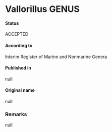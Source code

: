 # Vallorillus GENUS

#### Status
ACCEPTED

#### According to
Interim Register of Marine and Nonmarine Genera

#### Published in
null

#### Original name
null

### Remarks
null